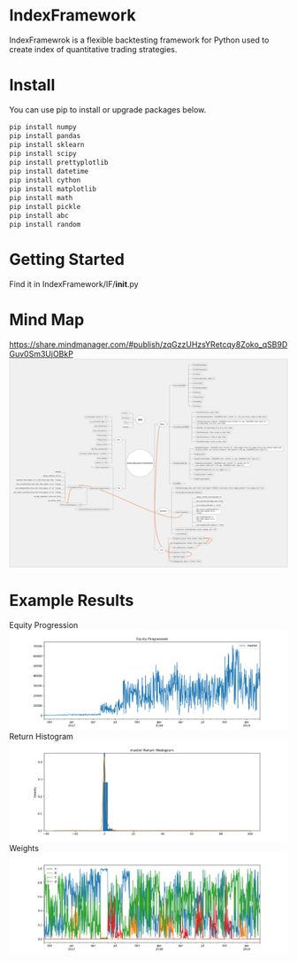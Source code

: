 # IndexFramework
IndexFramewrok is a flexible backtesting framework for Python used to create index of  quantitative trading strategies. 
# Install
You can use pip to install or upgrade packages below.
```
pip install numpy
pip install pandas
pip install sklearn
pip install scipy
pip install prettyplotlib
pip install datetime
pip install cython
pip install matplotlib
pip install math
pip install pickle
pip install abc 
pip install random
```
# Getting Started
Find it in IndexFramework/IF/__init__.py
# Mind Map
https://share.mindmanager.com/#publish/zqGzzUHzsYRetcqy8Zoko_qSB9DGuv0Sm3UjOBkP  
![](https://github.com/nkuzhengwt/IndexFramework/blob/master/pics/Asset%20allocation.jpeg)
# Example Results
Equity Progression  
![](https://github.com/nkuzhengwt/IndexFramework/blob/master/pics/Equity%20Progression.png)  
Return Histogram  
![](https://github.com/nkuzhengwt/IndexFramework/blob/master/pics/Return%20Histogram.png)  
Weights  
![](https://github.com/nkuzhengwt/IndexFramework/blob/master/pics/Weights.png)  
